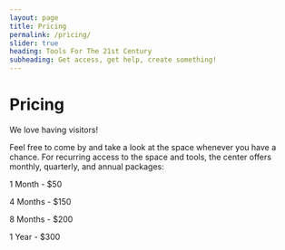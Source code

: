 ```yaml
---
layout: page
title: Pricing
permalink: /pricing/
slider: true
heading: Tools For The 21st Century
subheading: Get access, get help, create something!
---
```


# Pricing

We love having visitors!

Feel free to come by and take a look at the space whenever you have a chance. For recurring access to the space and tools, the center offers monthly, quarterly, and annual packages:

1 Month - $50

4 Months - $150

8 Months - $200

1 Year - $300